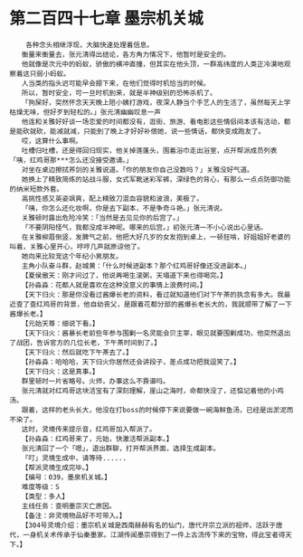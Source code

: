 # 第二百四十七章 墨宗机关城
        各种念头相继浮现，大脑快速处理着信息。
       衡量来衡量去，张元清得出结论，各方角力情况下，他暂时是安全的。
       他就像是次元中的蚂蚁，骄傲的横冲直撞，但其实在他头顶，一群高纬度的人类正冷漠地观察着这只弱小蚂蚁。
       人当类的指头迟可能早会摁下来，在他们觉得时机恰当的时候。
       所以，暂时安全，可一旦时机到来，就是半神级别的恐怖杀机了。
       「狗屎好，突然怀念天天晚上陪小姨打游戏，夜深人静当个手艺人的生活了，虽然每天上学枯燥无味，但好歹到轻松的。」张元清幽幽叹息一声
       他连和关雅好好谈一场恋爱的时间都没有，逛街、旅游、看电影这些情侣间本该有活动，都是能砍就砍，能减就减，只能到了晚上才好好补偿她，说一些情话，都快变成跑友了。
       哎，这算什么事啊。
       吐槽归吐槽，还是得回归现实，他关掉莲蓬头，围着浴巾走出浴室，点开帮派成员列表「咦，红鸡哥那***怎么还没接受邀请。」
       对坐在桌边擦拭荞剑的关雅说道。「你的朋友你自己没数吗？」关雅没好气道。
       她换上了精致简练的站战斗服，女式军靴迷彩军裤，深绿色的背心，有那么一点点防御功能的纳米短款外套。
       高挑性感又英姿飒爽，配上精致刀混血容貌和波浪，美极了。
       「咦，你怎么还化妆啊，你是去下副本，不是争奇斗艳。」张元清说。
       关雅顿时露出危险冷笑：「当然是去见见你的后宫了。」
       「不要阴阳怪气，我都没成半神呢。哪来的后宫。」初张元清一不小心说出心里话。
       在关雅柳眉倒竖，发脾气之前，他把大好几岁的女友抱到桌上，一顿狂啃，好姐姐好老婆的叫着，关雅心里开心，哼哼几声就原谅他了。
       她向来比较宠这个年纪小男朋友。
       主角小队奋斗群，赵城黄：「什么时候进副本？那个红鸡哥好像还没进副本。」
       【夏侯傲天：刚才问过了，他说再喝生滚粥，天塌道下来也得喝完。】
       【孙淼淼：花都人就是喜欢在这种没意义的事情上浪费时间。】
       【天下归火：那是你没看过酱爆长老的资料，看过就知道他们对下午茶的执念有多大。我最近查了查红鸡哥的背景，他自幼丧父，是跟着花都分部的酱爆长老长大的，我就顺带了解了一下酱爆长老。】
       【元始天尊：细说下看。】
       【天下归火：酱暴长老前些年参与围剿一名灵能会贝主宰，眼见就要围剿成功，他突然退出了战团，告诉官方的几位长老，下午茶时间到了。】
       【天下归火：然后就吃下午茶去了。】
       【孙淼淼：哈哈哈，天下归火你居然还会讲段子，差点成功把我逗笑了。】
       【天下归火：这是真事。】
       群里顿时一片省略号。火师，办事这么不靠谱吗。
       张元清就对红鸡哥这块活宝有了深刻理解，崖山之海时，命都快没了，还惦记着他的小鸡汤。
       跟着，这样的老头长大，他没在打boss的时候停下来说要做一碗海鲜鱼汤，已经是出淤泥而不染了。
       这时，灵境传来提示音，红鸡哥加入帮派了。
       【孙淼淼：红鸡哥来了，元始，快激活帮派副本。】
       张元清回了一个「嗯」，退出群聊，打开帮派界面，选择生成副本。
       「叮」灵境生成中，请等待......
       【帮派灵境生成完毕。】
       【编号：039，墨泉机关城。】
       难度等级：S
       【类型：多人】
       主线任务：查明墨宗灭亡原因。
       【备注：非灵境物品好不可带入。】
       【304号灵境介绍：墨宗机关城是西南赫赫有名的仙门，唐代开宗立派的祖师，活跃于唐代，一身机关术传承于仙秦墨家。江湖传闻墨宗得到了一件上古流传下来的宝物，得此宝者得天下。】